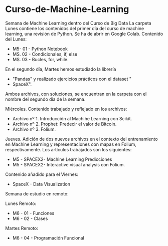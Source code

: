 # Curso-de-Machine-Learning
Semana de Machine Learning dentro del Curso de Big Data
La carpeta Lunes contiene los contenidos del primer día del curso de machine learning, una revisión de Python.
Se ha de abrir en Google Colab.
Contenido del Lunes:

- M5- 01 - Python Notebook
- MS. 02 - Condicionales, if, else
- MS. 03 - Bucles, for, while.
  
En el segundo día, Martes hemos estudiado la librería 

- "Pandas" y realizado ejercicios prácticos con el dataset "
- SpaceX".

Ambos archivos, con soluciones, se encuentran en la carpeta con el nombre del segundo día de la semana.

Miércoles. Contenido trabajado y reflejado en los archivos:

- Archivo nº 1. Introducción al Machihe Learning con Scikit.
- Archivo nº 2. Prophet: Predecir el valor de Bitcoin.
- Archivo nº 3. Folium.

Jueves. Adición de dos nuevos archivos en el contexto del entrenamiento en Machine Learning y representaciones con mapas en Folium, respectivamente. Los artículos trabajados son los siguientes:

- M5 - SPACEX2- Machine Learning Predicciones
- M5 - SPACEX2- Interactive visual analysis con Folium.

Contenido añadido para el Viernes:

- SpaceX - Data Visualization

Semana de estudio en remoto:

 Lunes Remoto:
- M6 - 01 - Funciones
- M6 - 02 - Clases

Martes Remoto:
- M6 - 04 - Programación Funcional
